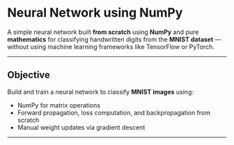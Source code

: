 #  Neural Network using NumPy

A simple neural network built **from scratch** using **NumPy** and pure **mathematics** for classifying handwritten digits from the **MNIST dataset** — without using machine learning frameworks like TensorFlow or PyTorch.

---

##  Objective

Build and train a neural network to classify **MNIST images** using:
- NumPy for matrix operations
- Forward propagation, loss computation, and backpropagation from scratch
- Manual weight updates via gradient descent

---


